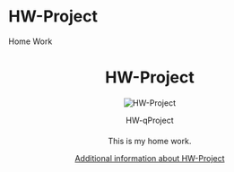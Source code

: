 # HW-Project
Home Work
<!DOCTYPE html>
<html>
<head>
<style>
#main {text-align: center;}
#img-div {margin: 20px 0;}
#image {max-width: 100%; height: auto display: block; margin: 0 auto;}
</style>
<title>HW-Project</title>
</head>

<body>
<div id="main">
<div id="title">
<h1>HW-Project</h1>
    
</div>
<div id="img-div">
<img id="image" src="https://www.winmoreacademy.com/wp-content/uploads/2019/02/42.png" alt="HW-Project">
        
<p id="img-caption">HW-qProject</p>

</div>
<div id="tribute-info">
<p>This is my home work.</p>
</div>
<a id="tribute-link" href="https://en.wikipedia.org/wiki/Homework" target="_blank">Additional information about HW-Project</a>
</div>
</body>
</html>

